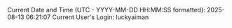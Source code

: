 Current Date and Time (UTC - YYYY-MM-DD HH:MM:SS formatted): 2025-08-13 06:21:07
Current User's Login: luckyaiman
